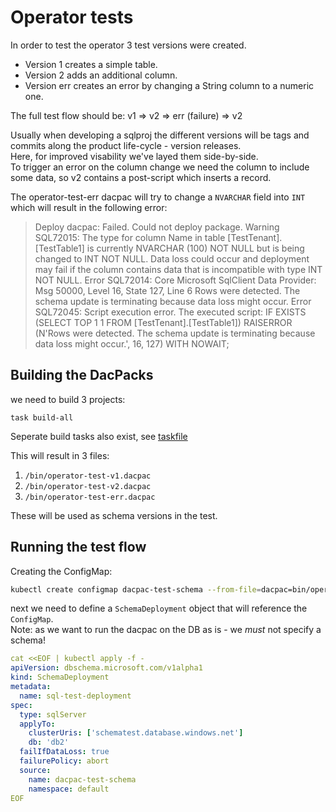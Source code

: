 # Operator tests

In order to test the operator 3 test versions were created.

- Version 1 creates a simple table.
- Version 2 adds an additional column.
- Version err creates an error by changing a String column to a numeric one.

The full test flow should be: v1 => v2 => err (failure) => v2

Usually when developing a sqlproj the different versions will be tags and commits along the product life-cycle - version releases.  
Here, for improved visability we've layed them side-by-side.  
To trigger an error on the column change we need the column to include some data, so v2 contains a post-script which inserts a record.

The operator-test-err dacpac will try to change a `NVARCHAR` field into `INT` which will result in the following error:

> Deploy dacpac: Failed. Could not deploy package. Warning SQL72015: The type for column Name in table [TestTenant].[TestTable1] is currently NVARCHAR (100) NOT NULL but is being changed to INT NOT NULL. Data loss could occur and deployment may fail if the column contains data that is incompatible with type INT NOT NULL. Error SQL72014: Core Microsoft SqlClient Data Provider: Msg 50000, Level 16, State 127, Line 6 Rows were detected. The schema update is terminating because data loss might occur. Error SQL72045: Script execution error. The executed script: IF EXISTS (SELECT TOP 1 1 FROM [TestTenant].[TestTable1]) RAISERROR (N'Rows were detected. The schema update is terminating because data loss might occur.', 16, 127) WITH NOWAIT;

## Building the DacPacks

we need to build 3 projects:

```shell
task build-all
```

Seperate build tasks also exist, see [taskfile](Taskfile.yaml)

This will result in 3 files:

1. `/bin/operator-test-v1.dacpac`
1. `/bin/operator-test-v2.dacpac`
1. `/bin/operator-test-err.dacpac`

These will be used as schema versions in the test.

## Running the test flow

Creating the ConfigMap:

```bash
kubectl create configmap dacpac-test-schema --from-file=dacpac=bin/operator-test-v1.dacpac
```

next we need to define a `SchemaDeployment` object that will reference the `ConfigMap`.  
Note: as we want to run the dacpac on the DB as is - we *must* not specify a schema!

```yaml
cat <<EOF | kubectl apply -f -
apiVersion: dbschema.microsoft.com/v1alpha1
kind: SchemaDeployment
metadata:
  name: sql-test-deployment
spec:
  type: sqlServer
  applyTo:
    clusterUris: ['schematest.database.windows.net']
    db: 'db2'
  failIfDataLoss: true
  failurePolicy: abort
  source:
    name: dacpac-test-schema
    namespace: default
EOF
```
